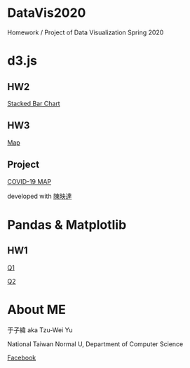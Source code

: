 # DataVis2020
Homework / Project of Data Visualization Spring 2020

# d3.js

## HW2

<a href="https://uier.github.io/DataVis2020/HW2/hw2.html" target="_blank" rel="noopener noreferrer">Stacked Bar Chart</a>

## HW3

<a href="https://uier.github.io/DataVis2020/HW3/hw3.html" target="_blank" rel="noopener noreferrer">Map</a>

## Project

<a href="https://uier.github.io/DataVis2020/mid/index.html" target="_blank" rel="noopener noreferrer">COVID-19 MAP</a>

developed with <a href="https://github.com/AlaRduTP" target="_blank" rel="noopener noreferrer">陳映達</a>

# Pandas & Matplotlib

## HW1

<a href="https://uier.github.io/DataVis2020/HW1/Q1.html" target="_blank" rel="noopener noreferrer">Q1</a>

<a href="https://uier.github.io/DataVis2020/HW1/Q2.html" target="_blank" rel="noopener noreferrer">Q2</a>

# About ME

于子緯 aka Tzu-Wei Yu

National Taiwan Normal U, Department of Computer Science

<a href="https://fb.me/TnUier" target="_blank" rel="noopener noreferrer">Facebook</a>